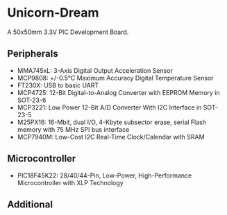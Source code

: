 Unicorn-Dream
=============

A 50x50mm 3.3V PIC Development Board.

Peripherals
-----------

- MMA745xL: 3-Axis Digital Output Acceleration Sensor
- MCP9808: +/-0.5°C Maximum Accuracy Digital Temperature Sensor
- FT230X: USB to basic UART
- MCP4725: 12-Bit Digital-to-Analog Converter with EEPROM Memory in SOT-23-6
- MCP3221: Low Power 12-Bit A/D Converter With I2C Interface in SOT-23-5
- M25PX16: 16-Mbit, dual I/O, 4-Kbyte subsector erase, serial Flash memory with 75 MHz SPI bus interface
- MCP7940M: Low-Cost I2C Real-Time Clock/Calendar with SRAM

Microcontroller
----------------

- PIC18F45K22: 28/40/44-Pin, Low-Power, High-Performance Microcontroller with XLP Technology

Additional
----------

